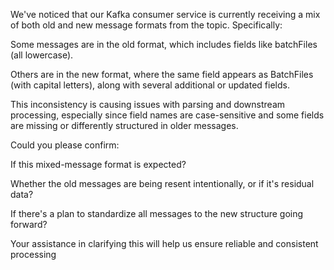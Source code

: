 We've noticed that our Kafka consumer service is currently receiving a mix of both old and new message formats from the topic. Specifically:

Some messages are in the old format, which includes fields like batchFiles (all lowercase).

Others are in the new format, where the same field appears as BatchFiles (with capital letters), along with several additional or updated fields.

This inconsistency is causing issues with parsing and downstream processing, especially since field names are case-sensitive and some fields are missing or differently structured in older messages.

Could you please confirm:

If this mixed-message format is expected?

Whether the old messages are being resent intentionally, or if it's residual data?

If there's a plan to standardize all messages to the new structure going forward?

Your assistance in clarifying this will help us ensure reliable and consistent processing
